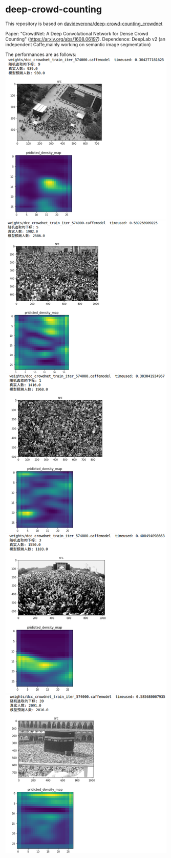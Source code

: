 # deep-crowd-counting

This repository is based on [davideverona/deep-crowd-counting_crowdnet](https://github.com/davideverona/deep-crowd-counting_crowdnet)

Paper: "CrowdNet: A Deep Convolutional Network for Dense Crowd Counting" (https://arxiv.org/abs/1608.06197).
Dependence: DeepLab v2 (an independent Caffe,mainly working on semantic image segmentation)

The performances are as follows:
![image](https://github.com/violin0847/crowdcounting/blob/master/res1.png)
![image](https://github.com/violin0847/crowdcounting/blob/master/res2.png)
![image](https://github.com/violin0847/crowdcounting/blob/master/res3.png)
![image](https://github.com/violin0847/crowdcounting/blob/master/res4.png)
![image](https://github.com/violin0847/crowdcounting/blob/master/res5.png)

